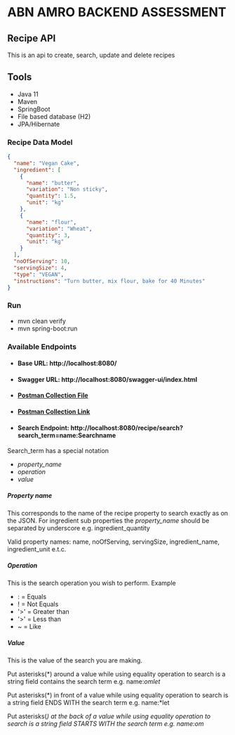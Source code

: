 # ABN AMRO BACKEND ASSESSMENT
## Recipe API
This is an api to create, search, update and delete recipes

## Tools
- Java 11
- Maven
- SpringBoot
- File based database (H2)
- JPA/Hibernate

### Recipe Data Model

```json
{
  "name": "Vegan Cake",
  "ingredient": [
    {
      "name": "butter",
      "variation": "Non sticky",
      "quantity": 1.5,
      "unit": "kg"
    },
    {
      "name": "flour",
      "variation": "Wheat",
      "quantity": 3,
      "unit": "kg"
    }
  ],
  "noOfServing": 10,
  "servingSize": 4,
  "type": "VEGAN",
  "instructions": "Turn butter, mix flour, bake for 40 Minutes"
}
```
### Run
- mvn clean verify
- mvn spring-boot:run
### Available Endpoints
- #### Base URL: http://localhost:8080/
- #### Swagger URL: http://localhost:8080/swagger-ui/index.html
- #### [Postman Collection File](Recipe.postman_collection.json)
- #### [Postman Collection Link](https://www.getpostman.com/collections/abefa0738dc6b7b3ae99)
- #### Search Endpoint: http://localhost:8080/recipe/search?search_term=name:Searchname
Search_term has a special notation 
- *property_name* 
- *operation* 
- *value*
##### Property name
This corresponds to the name of the recipe property to search exactly as on the JSON.
For ingredient sub properties the *property_name* should be separated by underscore e.g. ingredient_quantity

Valid property names: name, noOfServing, servingSize, ingredient_name, ingredient_unit e.t.c.

##### Operation
This is the search operation you wish to perform. Example

- : = Equals
- ! = Not Equals
- '>' = Greater than
- '>' = Less than
- ~ = Like
##### Value
This is the value of the search you are making. 

Put asterisks(*) around a value while using equality operation to search is a string field contains the search term e.g. name:*omlet*

Put asterisks(*) in front of a value while using equality operation to search is a string field ENDS WITH the search term e.g. name:*let

Put asterisks(*) at the back of a value while using equality operation to search is a string field STARTS WITH the search term e.g. name:om*
